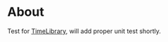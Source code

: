 ﻿# About

Test for [TimeLibrary](https://github.com/karenpayneoregon/windows-forms-csharp/tree/master/TimeLibrary), will add proper unit test shortly.